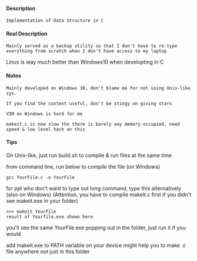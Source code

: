 #### Description

	Implementation of Data Structure in C

#### Real Description

	Mainly served as a backup utility so that I don't have to re-type
	everything from scratch when I don't have access to my laptop

  Linux is way much better than Windows10 when developting in C

#### Notes

	Mainly developed on Windows 10, don't blame me for not using Unix-like sys.

	If you find the content useful, don't be stingy on giving stars

	VIM on Windows is hard for me

	makeit.c is now slow tho there is barely any memory occupied, need speed & low level hack on this

#### Tips

   On Unix-like, just run build.sh to compile & run files at the same time


   from command line, run below to compile the file (on Windows)


	gcc YourFile.c -o YourFile


   for ppl who don't want to type out long command, type this alternatively (also on Windows)
   (Attention, you have to compile makeit.c first if you didn't see makeit.exe in your folder)

	>>> makeit YourFile
	result of Yourfile.exe shown here	

   you'll see the same YourFile.exe popping out in the folder, just run it if you would

   add makeit.exe to PATH variable on your device might help you to make .c file anywhere 
   not just in this folder

